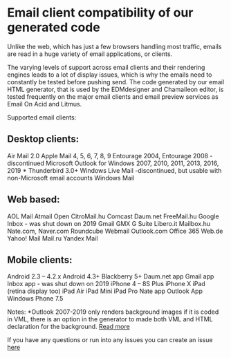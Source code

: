 # Email client compatibility of our generated code

Unlike the web, which has just a few browsers handling most traffic, emails are read in a huge variety of email applications, or clients. 

The varying levels of support across email clients and their rendering engines leads to a lot of display issues, which is why the emails need to constantly be tested before pushing send. The code generated by our email HTML generator, that is used by the EDMdesigner and Chamaileon editor, is tested frequently on the major email clients and email preview services as Email On Acid and Litmus.

Supported email clients:

## Desktop clients:

Air Mail 2.0
Apple Mail 4, 5, 6, 7, 8, 9
Entourage 2004, Entourage 2008 - discontinued
Microsoft Outlook for Windows 2007, 2010, 2011, 2013, 2016, 2019 *
Thunderbird 3.0+
Windows Live Mail -discontinued, but usable with non-Microsoft email accounts
Windows Mail

## Web based:

AOL Mail
Atmail Open
Cit<span>roMail.h</span>u
Comcast
D<span>aum.n</span>et
Fr<span>eeMail.h</span>u
Google Inbox - was shut down on 2019
Gmail
GMX
G Suite
Li<span>bero.i</span>t
Mailbox.h</span>u
N<span>ate.c</span>om, N<span>aver.c</span>om
Roundcube Webmail
O<span>utlook.c</span>om
Office 365
W<span>eb.d</span>e
Yahoo! Mail
M<span>ail.r</span>u
Yandex Mail

## Mobile clients: 

Android 2.3 – 4.2.x
Android 4.3+
Blackberry 5+
D<span>aum.n</span>et app
Gmail app 
Inbox app - was shut down on 2019
iPhone 4 – 8S Plus
iPhone X
iPad (retina display too)
iPad Air
iPad Mini
iPad Pro
Nate app
Outlook App
Windows Phone 7.5


Notes:
*Outlook 2007-2019 only renders background images if it is coded in VML, there is an option in the generator to made both VML and HTML declaration for the background. [Read more](../document-settings/VMLbackground.md)

 If you have any questions or run into any issues you can create an issue [here](https://github.com/EDMdesigner/email-generator-docs/issues) 
